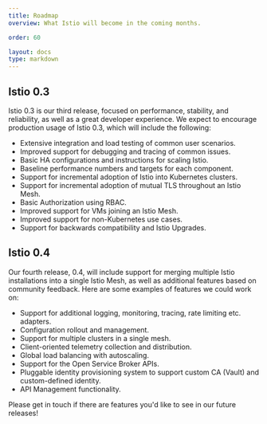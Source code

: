 ```yaml
---
title: Roadmap
overview: What Istio will become in the coming months.

order: 60

layout: docs
type: markdown
---
```


## Istio 0.3

Istio 0.3 is our third release, focused on performance, stability, and reliability, as well as a great developer experience.
We expect to encourage production usage of Istio 0.3, which will include the following:
- Extensive integration and load testing of common user scenarios.
- Improved support for debugging and tracing of common issues.
- Basic HA configurations and instructions for scaling Istio.
- Baseline performance numbers and targets for each component.
- Support for incremental adoption of Istio into Kubernetes clusters.
- Support for incremental adoption of mutual TLS throughout an Istio Mesh.
- Basic Authorization using RBAC.
- Improved support for VMs joining an Istio Mesh.
- Improved support for non-Kubernetes use cases.
- Support for backwards compatibility and Istio Upgrades.


## Istio 0.4

Our fourth release, 0.4, will include support for merging multiple Istio installations into a single Istio Mesh, as well as additional features based on community feedback. Here are some examples of features we could work on:
- Support for additional logging, monitoring, tracing, rate limiting etc. adapters.
- Configuration rollout and management.
- Support for multiple clusters in a single mesh.
- Client-oriented telemetry collection and distribution.
- Global load balancing with autoscaling.
- Support for the Open Service Broker APIs.
- Pluggable identity provisioning system to support custom CA (Vault) and custom-defined identity.
- API Management functionality.

Please get in touch if there are features you'd like to see in our future releases!
